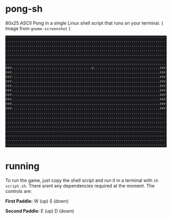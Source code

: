 # pong-sh
80x25 ASCII Pong in a single Linux shell script that runs on your terminal.
( Image from `gnome-screenshot` )

![Screenshot](./examples/gameplay.png)
# running
To run the game, just copy the shell script and run it in a terminal with `sh script.sh`. There arent any dependencies required at the moment. The controls are:

__First Paddle:__
W (up)
S (down)

__Second Paddle:__
E (up)
D (down)
